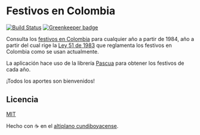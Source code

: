 # Festivos en Colombia

[![Build Status](https://travis-ci.com/MauricioRobayo/www.feriadoscolombia.com.svg?branch=master)](https://travis-ci.com/MauricioRobayo/www.feriadoscolombia.com)
[![Greenkeeper badge](https://badges.greenkeeper.io/MauricioRobayo/festivos-colombia.svg)](https://greenkeeper.io/)

Consulta los [festivos en Colombia](https://mauriciorobayo.github.io/festivos-colombia) para cualquier año a partir de 1984, año a partir del cual rige la [Ley 51 de 1983](https://www.alcaldiabogota.gov.co/sisjur/normas/Norma1.jsp?i=4954) que reglamenta los festivos en Colombia como se usan actualmente.

La aplicación hace uso de la librería [Pascua](https://www.npmjs.com/package/pascua) para obtener los festivos de cada año.

¡Todos los aportes son bienvenidos!

## Licencia

[MIT](LICENSE)

Hecho con ☕ en el [altiplano cundiboyacense](https://es.wikipedia.org/wiki/Altiplano_cundiboyacense).
